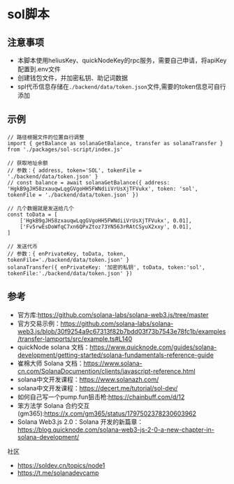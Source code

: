 # sol脚本

## 注意事项
- 本脚本使用heliusKey、quickNodeKey的rpc服务，需要自己申请，将apiKey配置到.env文件
- 创建钱包文件，并加密私钥、助记词数据
- spl代币信息存储在`./backend/data/token.json`文件,需要的token信息可自行添加

## 示例
```
// 路径根据文件的位置自行调整
import { getBalance as solanaGetBalance, transfer as solanaTransfer } from './packages/sol-script/index.js'

// 获取地址余额
// 参数：{ address, token='SOL', tokenFile = './backend/data/token.json' }
// const balance = await solanaGetBalance({ address: 'HgkB9gJH58zxauqwLqgGVgoHH5FWNdiiVrUsXjTFVukx', token: 'sol', tokenFile = './backend/data/token.json' })

// 几个数据就是发送给几个
const toData = [
    ['HgkB9gJH58zxauqwLqgGVgoHH5FWNdiiVrUsXjTFVukx', 0.01],
    ['Fv5rwEsDoWfqC7xn6QPxZtoz73YN563rRAtCSyuX2xxy', 0.01],
]

// 发送代币
// 参数：{ enPrivateKey, toData, token, tokenFile='./backend/data/token.json' }
solanaTransfer({ enPrivateKey: '加密的私钥', toData, token:'sol', tokenFile:'./backend/data/token.json' })
```

## 参考

- 官方库:https://github.com/solana-labs/solana-web3.js/tree/master
- 官方交易示例：https://github.com/solana-labs/solana-web3.js/blob/30f9254a9c67313f82b7bdd03f73b7543e78fc1b/examples/transfer-lamports/src/example.ts#L140
- quickNode solana 文档：https://www.quicknode.com/guides/solana-development/getting-started/solana-fundamentals-reference-guide
- 崔棉大师 Solana 文档：https://www.solana-cn.com/SolanaDocumention/clients/javascript-reference.html
- solana中文开发课程：https://www.solanazh.com/
- solana中文开发课程：https://decert.me/tutorial/sol-dev/
- 如何自己写一个pump.fun狙击枪:https://chainbuff.com/d/12
- 笨方法学 Solana 合约交互(gm365):https://x.com/gm365/status/1797502378230603962
- Solana Web3.js 2.0：Solana 开发的新篇章：https://blog.quicknode.com/solana-web3-js-2-0-a-new-chapter-in-solana-development/


社区

- https://soldev.cn/topics/node1
- https://t.me/solanadevcamp
